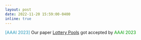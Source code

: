 ```yaml
---
layout: post
date: 2022-11-20 15:59:00-0400
inline: true
---
```


<span style="color:#2698BA;">[AAAI 2023]</span> Our paper [Lottery Pools](https://arxiv.org/abs/2208.10842) got accepted by <font color=009f06>AAAI 2023</font>

